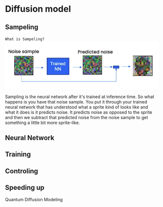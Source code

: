 # Diffusion model

## Sampeling
`What is Sampeling?`
![](docs/images/Sampling_first_part.png)

Sampling is the neural network after it's trained at inference time.
So what happens is you have that noise sample. 
You put it through your trained neural network 
that has understood what a sprite kind of 
looks like and what it does is it predicts noise. It predicts noise 
as opposed to the sprite and then we subtract 
that predicted noise from the noise sample to get something a little 
bit more sprite-like. 

## Neural Network

## Training

## Controling

## Speeding up

Quantum Diffusion Modeling

